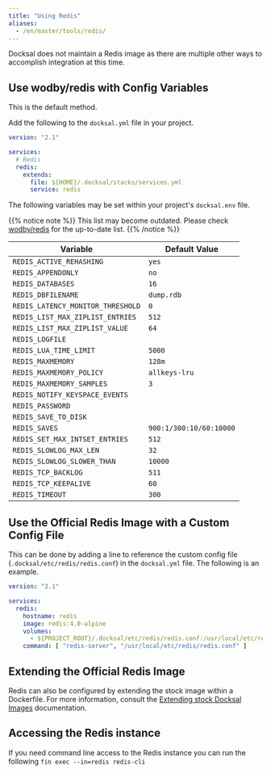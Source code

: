 ```yaml
---
title: "Using Redis"
aliases:
  - /en/master/tools/redis/
---
```


Docksal does not maintain a Redis image as there are multiple other ways to accomplish integration at this time.

## Use wodby/redis with Config Variables

This is the default method.

Add the following to the `docksal.yml` file in your project.

```yaml
version: "2.1"

services:
  # Redis
  redis:
    extends:
      file: ${HOME}/.docksal/stacks/services.yml
      service: redis
```

The following variables may be set within your project's `docksal.env` file.

{{% notice note %}}
This list may become outdated. Please check [wodby/redis](https://github.com/wodby/redis) for the up-to-date list.
{{% /notice %}}

| Variable                          | Default Value           |
| --------------------------------- | ----------------------- |
| `REDIS_ACTIVE_REHASHING`          | `yes`                   |
| `REDIS_APPENDONLY`                | `no`                    |
| `REDIS_DATABASES`                 | `16`                    |
| `REDIS_DBFILENAME`                | `dump.rdb`              |
| `REDIS_LATENCY_MONITOR_THRESHOLD` | `0`                     |
| `REDIS_LIST_MAX_ZIPLIST_ENTRIES`  | `512`                   |
| `REDIS_LIST_MAX_ZIPLIST_VALUE`    | `64`                    |
| `REDIS_LOGFILE`                   |                         |
| `REDIS_LUA_TIME_LIMIT`            | `5000`                  |
| `REDIS_MAXMEMORY`                 | `128m`                  |
| `REDIS_MAXMEMORY_POLICY`          | `allkeys-lru`           |
| `REDIS_MAXMEMORY_SAMPLES`         | `3`                     |
| `REDIS_NOTIFY_KEYSPACE_EVENTS`    |                         |
| `REDIS_PASSWORD`                  |                         |
| `REDIS_SAVE_TO_DISK`              |                         |
| `REDIS_SAVES`                     | `900:1/300:10/60:10000` |
| `REDIS_SET_MAX_INTSET_ENTRIES`    | `512`                   |
| `REDIS_SLOWLOG_MAX_LEN`           | `32`                    |
| `REDIS_SLOWLOG_SLOWER_THAN`       | `10000`                 |
| `REDIS_TCP_BACKLOG`               | `511`                   |
| `REDIS_TCP_KEEPALIVE`             | `60`                    |
| `REDIS_TIMEOUT`                   | `300`                   |


## Use the Official Redis Image with a Custom Config File

This can be done by adding a line to reference the custom config file (`.docksal/etc/redis/redis.conf`) in the `docksal.yml` file. The following is an example.

```yaml
version: "2.1"

services:
  redis:
    hostname: redis
    image: redis:4.0-alpine
    volumes:
      - ${PROJECT_ROOT}/.docksal/etc/redis/redis.conf:/usr/local/etc/redis/redis.conf
    command: [ "redis-server", "/usr/local/etc/redis/redis.conf" ]
```


## Extending the Official Redis Image

Redis can also be configured by extending the stock image within a Dockerfile. For more
information, consult the [Extending stock Docksal Images](/stack/extend-images/) documentation.

## Accessing the Redis instance

If you need command line access to the Redis instance you can run the following `fin exec --in=redis redis-cli`
